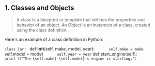 ## 1. Classes and Objects

>	A class is a blueprint or template that defines the properties and behavior of an object. An Object is an instances of a class, created using the class definition.

Here's an example of a class definition in Python:


`class Car:
`	def __init__(self, make, model, year):
`		self.make = make
`		self.model = model
`		self.year = year
`	def start_engine(self):
`		print (f"The {self.make} {self.model}'s engine is starting.")`
